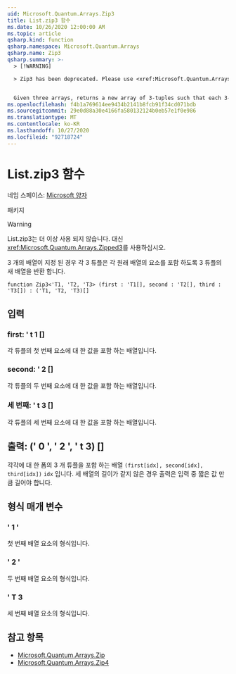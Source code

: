 ```yaml
---
uid: Microsoft.Quantum.Arrays.Zip3
title: List.zip3 함수
ms.date: 10/26/2020 12:00:00 AM
ms.topic: article
qsharp.kind: function
qsharp.namespace: Microsoft.Quantum.Arrays
qsharp.name: Zip3
qsharp.summary: >-
  > [!WARNING]

  > Zip3 has been deprecated. Please use <xref:Microsoft.Quantum.Arrays.Zipped3> instead.


  Given three arrays, returns a new array of 3-tuples such that each 3-tuple contains an element from each original array.
ms.openlocfilehash: f4b1a769614ee9434b2141b8fcb91f34cd071bdb
ms.sourcegitcommit: 29e0d88a30e4166fa580132124b0eb57e1f0e986
ms.translationtype: MT
ms.contentlocale: ko-KR
ms.lasthandoff: 10/27/2020
ms.locfileid: "92718724"
---
```

# <a name="zip3-function"></a>List.zip3 함수

네임 스페이스: [Microsoft 양자](xref:Microsoft.Quantum.Arrays)

패키지 [](https://nuget.org/packages/)


> [!WARNING]
> List.zip3는 더 이상 사용 되지 않습니다. 대신 <xref:Microsoft.Quantum.Arrays.Zipped3>를 사용하십시오.

3 개의 배열이 지정 된 경우 각 3 튜플은 각 원래 배열의 요소를 포함 하도록 3 튜플의 새 배열을 반환 합니다.

```qsharp
function Zip3<'T1, 'T2, 'T3> (first : 'T1[], second : 'T2[], third : 'T3[]) : ('T1, 'T2, 'T3)[]
```


## <a name="input"></a>입력

### <a name="first--t1"></a>first: ' t 1 []

각 튜플의 첫 번째 요소에 대 한 값을 포함 하는 배열입니다.


### <a name="second--t2"></a>second: ' 2 []

각 튜플의 두 번째 요소에 대 한 값을 포함 하는 배열입니다.


### <a name="third--t3"></a>세 번째: ' t 3 []

각 튜플의 세 번째 요소에 대 한 값을 포함 하는 배열입니다.



## <a name="output--t1t2t3"></a>출력: (' 0 ', ' 2 ', ' t 3) []

각각에 대 한 폼의 3 개 튜플을 포함 하는 배열 `(first[idx], second[idx], third[idx])` `idx` 입니다. 세 배열의 길이가 같지 않은 경우 출력은 입력 중 짧은 값 만큼 길어야 합니다.

## <a name="type-parameters"></a>형식 매개 변수

### <a name="t1"></a>' 1 '

첫 번째 배열 요소의 형식입니다.
### <a name="t2"></a>' 2 '

두 번째 배열 요소의 형식입니다.
### <a name="t3"></a>' T 3

세 번째 배열 요소의 형식입니다.

## <a name="see-also"></a>참고 항목

- [Microsoft.Quantum.Arrays.Zip](xref:Microsoft.Quantum.Arrays.Zip)
- [Microsoft.Quantum.Arrays.Zip4](xref:Microsoft.Quantum.Arrays.Zip4)